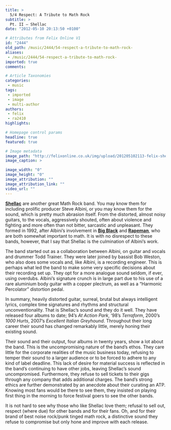 ```yaml
---
title: >
  5/4 Respect: A Tribute to Math Rock
subtitle: >
  Pt. II – Shellac
date: "2012-05-10 20:13:50 +0100"

# Attributes from Felix Online V1
id: "2444"
old_path: /music/2444/54-respect-a-tribute-to-math-rock-
aliases:
 - /music/2444/54-respect-a-tribute-to-math-rock-
imported: true
comments:

# Article Taxonomies
categories:
 - music
tags:
 - imported
 - image
 - multi-author
authors:
 - felix
 - ra2410
highlights:

# Homepage control params
headline: true
featured: true

# Image metadata
image_path: "http://felixonline.co.uk/img/upload/201205102113-felix-shellac.jpg"
image_caption: >

image_width: "0"
image_height: "0"
image_attribution: ""
image_attribution_link: ""
video_url: ""
---
```


[__Shellac__](http://www.youtube.com/watch?v=mxbTRh1o_RU) are another great Math Rock band. You may know them for including prolific producer Steve Albini, or you may know them for the sound, which is pretty much abrasion itself. From the distorted, almost noisy guitars, to the vocals, aggressively shouted, often about violence and fighting and more often than not bitter, sarcastic and unpleasant. They formed in 1992, after Albini’s involvement in [__Big Black__](http://www.youtube.com/watch?v=HuO3wwLuF0w) and [__Rapeman__](http://www.youtube.com/watch?v=ZIZ19j6DndY), who are both somewhat important to math. It is with no disrespect to these bands, however, that I say that Shellac is the culmination of Albini’s work.

The band started out as a collaboration between Albini, on guitar and vocals and drummer Todd Trainer. They were later joined by bassist Bob Weston, who also does some vocals and, like Albini, is a recording engineer. This is perhaps what led the band to make some very specific decisions about their recording set up. They opt for a more analogue sound seldom, if ever, using overdubs. Albini’s signature crunch is in large part due to his use of a rare aluminium body guitar with a copper plectrum, as well as a “Harmonic Percolator” distortion pedal.

In summary, heavily distorted guitar, surreal, brutal but always intelligent lyrics, complex time signatures and rhythms and structural unconventionality. That is Shellac’s sound and they do it well. They have released four albums to date; 94’s _At Action Park_, ‘98’s _Terraform_, 2000’s _1000 Hurts_, 2007’s _Excellent Italian Greyhound_. Throughout their long career their sound has changed remarkably little, merely honing their existing sound.

Their sound and their output, four albums in twenty years, show a lot about the band. This is the uncompromising nature of the band’s ethos. They care little for the corporate realities of the music business today, refusing to temper their sound to a larger audience or to be forced to adhere to any kind of label deadline. This lack of desire for material success is reflected in the band’s continuing to have other jobs, leaving Shellac’s sound uncompromised. Furthermore, they refuse to sell tickets to their gigs through any company that adds additional charges. The band’s strong ethics are further demonstrated by an anecdote about their curating an ATP. Knowing most fans would be there to see them, they insisted on playing first thing in the morning to force festival goers to see the other bands.

It is not hard to see why those who like Shellac love them; refusal to sell out, respect (where due) for other bands and for their fans. Oh, and for their brand of best noise rock/punk tinged math rock, a distinctive sound they refuse to compromise but only hone and improve with each release.
